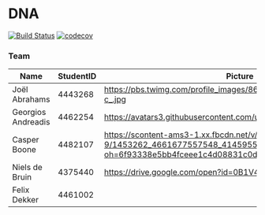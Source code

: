 # DNA
[![Build Status](https://travis-ci.com/nielsdebruin/dna.svg?token=MPR2aq1yzRi2MdAzgtdk&branch=master)](https://travis-ci.com/nielsdebruin/dna)
[![codecov](https://codecov.io/gh/nielsdebruin/dna/branch/master/graph/badge.svg?token=iCcqwI3I98)](https://codecov.io/gh/nielsdebruin/dna)

### Team
| Name               | StudentID | Picture |
|--------------------|-----------|---------|
| Joël Abrahams      | 4443268   |    https://pbs.twimg.com/profile_images/860244689773092864/NpLUw-c_.jpg    |
| Georgios Andreadis | 4462254   |    https://avatars3.githubusercontent.com/u/5272244?v=3&s=460     |
| Casper Boone       | 4482107   |    https://scontent-ams3-1.xx.fbcdn.net/v/t1.0-9/1453262_4661677557548_4145955342984378850_n.jpg?oh=6f93338e5bb4fceee1c4d08831c0d28c&oe=59897D72    |
| Niels de Bruin     | 4375440   |    https://drive.google.com/open?id=0B1V4Fn7qTTJ7ckxIX1NjV1JOZjA     |
| Felix Dekker       | 4461002   |         |

